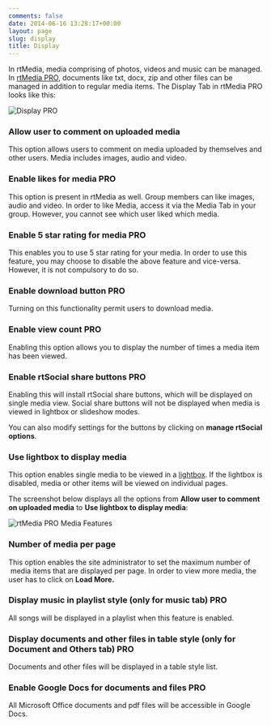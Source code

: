 ```yaml
---
comments: false
date: 2014-06-16 13:28:17+00:00
layout: page
slug: display
title: Display
---
```


In rtMedia, media comprising of photos, videos and music can be managed. In [rtMedia PRO](https://rtcamp.com/store/rtmedia-pro/), documents like txt, docx, zip and other files can be managed in addition to regular media items. The Display Tab in rtMedia PRO looks like this:

![Display PRO](http://docs.rtcamp.com/wp-content/uploads/2014/06/Display-PRO.jpg)


### Allow user to comment on uploaded media


This option allows users to comment on media uploaded by themselves and other users. Media includes images, audio and video.


### Enable likes for media  PRO 


This option is present in rtMedia as well. Group members can like images, audio and video. In order to like Media, access it via the Media Tab in your group. However, you cannot see which user liked which media.


### Enable 5 star rating for media  PRO 


This enables you to use 5 star rating for your media. In order to use this feature, you may choose to disable the above feature and vice-versa. However, it is not compulsory to do so.


### Enable download button  PRO 


Turning on this functionality permit users to download media.


### Enable view count  PRO 


Enabling this option allows you to display the number of times a media item has been viewed.


### Enable rtSocial share buttons  PRO 


Enabling this will install rtSocial share buttons, which will be displayed on single media view. Social share buttons will not be displayed when media is viewed in lightbox or slideshow modes.

You can also modify settings for the buttons by clicking on **manage rtSocial options**.


### Use lightbox to display media


This option enables single media to be viewed in a [lightbox](http://en.wikipedia.org/wiki/Lightbox_(JavaScript)). If the lightbox is disabled, media or other items will be viewed on individual pages.

The screenshot below displays all the options from **Allow user to comment on uploaded media** to **Use lightbox to display media**:

![rtMedia PRO Media Features](http://docs.rtcamp.com/wp-content/uploads/2014/06/rtMedia-PRO-media-features1.jpg)


### Number of media per page


This option enables the site administrator to set the maximum number of  media items that are displayed per page. In order to view more media, the user has to click on **Load More.**


### Display music in playlist style (only for music tab)  PRO 


All songs will be displayed in a playlist when this feature is enabled.


### Display documents and other files in table style (only for Document and Others tab)  PRO 


Documents and other files will be displayed in a table style list.


### Enable Google Docs for documents and files  PRO 


All Microsoft Office documents and pdf files will be accessible in Google Docs.


